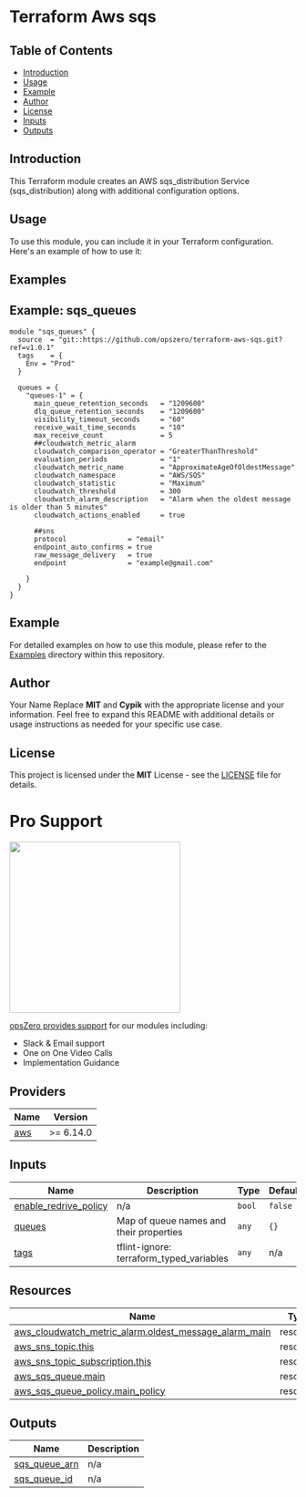 # Terraform Aws sqs

## Table of Contents
- [Introduction](#introduction)
- [Usage](#usage)
- [Example](#Example)
- [Author](#Author)
- [License](#license)
- [Inputs](#inputs)
- [Outputs](#outputs)

## Introduction
This Terraform module creates an AWS sqs_distribution Service (sqs_distribution) along with additional configuration options.
## Usage
To use this module, you can include it in your Terraform configuration. Here's an example of how to use it:

## Examples

## Example: sqs_queues
```hcl
module "sqs_queues" {
  source  = "git::https://github.com/opszero/terraform-aws-sqs.git?ref=v1.0.1"
  tags    = {
    Env = "Prod"
  }

  queues = {
    "queues-1" = {
      main_queue_retention_seconds   = "1209600"
      dlq_queue_retention_seconds    = "1209600"
      visibility_timeout_seconds     = "60"
      receive_wait_time_seconds      = "10"
      max_receive_count              = 5
      ##cloudwatch_metric_alarm
      cloudwatch_comparison_operator = "GreaterThanThreshold"
      evaluation_periods             = "1"
      cloudwatch_metric_name         = "ApproximateAgeOfOldestMessage"
      cloudwatch_namespace           = "AWS/SQS"
      cloudwatch_statistic           = "Maximum"
      cloudwatch_threshold           = 300
      cloudwatch_alarm_description   = "Alarm when the oldest message is older than 5 minutes"
      cloudwatch_actions_enabled     = true

      ##sns
      protocol               = "email"
      endpoint_auto_confirms = true
      raw_message_delivery   = true
      endpoint               = "example@gmail.com"

    }
  }
}
```

## Example
For detailed examples on how to use this module, please refer to the [Examples](https://github.com/opszero/terraform-aws-sqs/tree/main/example) directory within this repository.

## Author
Your Name Replace **MIT** and **Cypik** with the appropriate license and your information. Feel free to expand this README with additional details or usage instructions as needed for your specific use case.

## License
This project is licensed under the **MIT** License - see the [LICENSE](https://github.com/opszero/terraform-aws-sqs/blob/main/LICENSE) file for details.

<!-- BEGIN_TF_DOCS -->

# Pro Support

<a href="https://www.opszero.com"><img src="https://media.opszero.com/insights/brands/logo/2023/04/26/02/04/12/opsZero_logo.svg" width="300px"/></a>

[opsZero provides support](https://www.opszero.com/devops) for our modules including:

-   Slack & Email support
-   One on One Video Calls
-   Implementation Guidance
## Providers

| Name | Version |
|------|---------|
| <a name="provider_aws"></a> [aws](#provider\_aws) | >= 6.14.0 |
## Inputs

| Name | Description | Type | Default | Required |
|------|-------------|------|---------|:--------:|
| <a name="input_enable_redrive_policy"></a> [enable\_redrive\_policy](#input\_enable\_redrive\_policy) | n/a | `bool` | `false` | no |
| <a name="input_queues"></a> [queues](#input\_queues) | Map of queue names and their properties | `any` | `{}` | no |
| <a name="input_tags"></a> [tags](#input\_tags) | tflint-ignore: terraform\_typed\_variables | `any` | n/a | yes |
## Resources

| Name | Type |
|------|------|
| [aws_cloudwatch_metric_alarm.oldest_message_alarm_main](https://registry.terraform.io/providers/hashicorp/aws/latest/docs/resources/cloudwatch_metric_alarm) | resource |
| [aws_sns_topic.this](https://registry.terraform.io/providers/hashicorp/aws/latest/docs/resources/sns_topic) | resource |
| [aws_sns_topic_subscription.this](https://registry.terraform.io/providers/hashicorp/aws/latest/docs/resources/sns_topic_subscription) | resource |
| [aws_sqs_queue.main](https://registry.terraform.io/providers/hashicorp/aws/latest/docs/resources/sqs_queue) | resource |
| [aws_sqs_queue_policy.main_policy](https://registry.terraform.io/providers/hashicorp/aws/latest/docs/resources/sqs_queue_policy) | resource |
## Outputs

| Name | Description |
|------|-------------|
| <a name="output_sqs_queue_arn"></a> [sqs\_queue\_arn](#output\_sqs\_queue\_arn) | n/a |
| <a name="output_sqs_queue_id"></a> [sqs\_queue\_id](#output\_sqs\_queue\_id) | n/a |
<!-- END_TF_DOCS -->